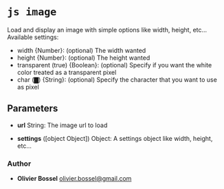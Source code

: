 


<!-- @namespace    sugar.node.terminal -->
<!-- @name    image -->

# ```js image ```


Load and display an image with simple options like width, height, etc...
Available settings:
- width {Number}: (optional) The width wanted
- height {Number}: (optional) The height wanted
- transparent (true) {Boolean}: (optional) Specify if you want the white color treated as a transparent pixel
- char (▇) {String}: (optional) Specify the character that you want to use as pixel

## Parameters

- **url**  String: The image url to load

- **settings** ([object Object]) Object: A settings object like width, height, etc...




### Author
- **Olivier Bossel** <a href="mailto:olivier.bossel@gmail.com">olivier.bossel@gmail.com</a> 



